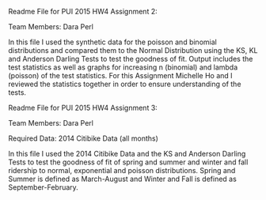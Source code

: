 
Readme File for PUI 2015 HW4 Assignment 2:

Team Members: Dara Perl

In this file I used the synthetic data for the poisson and binomial distributions and compared them to the Normal Distribution using the KS, KL and Anderson Darling Tests to test the goodness of fit. Output includes the test statistics as well as graphs for increasing n (binomial) and lambda (poisson) of the test statistics. For this Assignment Michelle Ho and I reviewed the statistics together in order to ensure understanding of the tests. 




Readme File for PUI 2015 HW4 Assignment 3:

Team Members: Dara Perl

Required Data: 2014 Citibike Data (all months)

In this file I used the 2014 Citibike Data and the KS and Anderson Darling Tests to test the goodness of fit of spring and 
summer and winter and fall ridership to normal, exponential and poisson distributions. Spring and Summer is defined as 
March-August and Winter and Fall is defined as September-February. 
